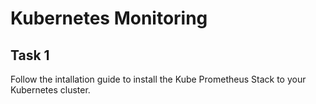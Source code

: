 # Kubernetes Monitoring

## Task 1

Follow the intallation guide to install the Kube Prometheus Stack to your Kubernetes cluster.
